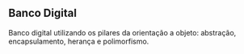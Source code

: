 ## Banco Digital

Banco digital utilizando os pilares da orientação a objeto: abstração, encapsulamento, herança e polimorfismo.

